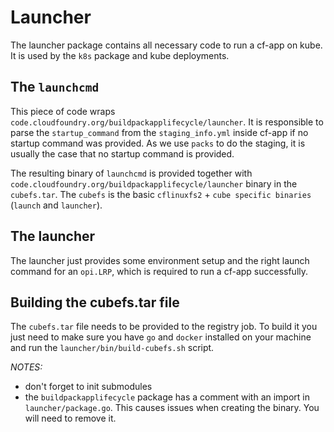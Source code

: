# Launcher

The launcher package contains all necessary code to run a cf-app on kube. It is used by the `k8s` package and kube deployments. 

## The `launchcmd`

This piece of code wraps `code.cloudfoundry.org/buildpackapplifecycle/launcher`. It is responsible to parse the `startup_command` from the `staging_info.yml` inside cf-app if no startup command was provided. As we use `packs` to do the staging, it is usually the case that no startup command is provided.  

The resulting binary of `launchcmd` is provided together with `code.cloudfoundry.org/buildpackapplifecycle/launcher` binary in the `cubefs.tar`. The `cubefs` is the basic `cflinuxfs2` + `cube specific binaries` (`launch` and `launcher`).

## The launcher

The launcher just provides some environment setup and the right launch command for an `opi.LRP`, which is required to run a cf-app successfully. 

## Building the cubefs.tar file

The `cubefs.tar` file needs to be provided to the registry job. To build it you just need to make sure you have `go` and `docker` installed on your machine and run the `launcher/bin/build-cubefs.sh` script.

*NOTES:*

- don't forget to init submodules
- the `buildpackapplifecycle` package has a comment with an import in `launcher/package.go`. This causes issues when creating the binary. You will need to remove it. 


